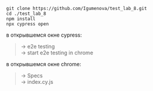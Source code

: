 ```
git clone https://github.com/Igumenova/test_lab_8.git
cd ./test_lab_8
npm install
npx cypress open

```

в открывшемся окне cypress:

> -> e2e testing  
> -> start e2e testing in chrome  

в открывшемся окне chrome:

> -> Specs  
> -> index.cy.js
